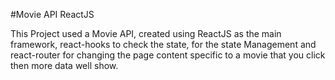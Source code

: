 #Movie API ReactJS

This Project used a Movie API, created using ReactJS as the main framework, react-hooks to check the state, for the state Management and react-router for changing the page content specific to a movie that you click then more data well show.